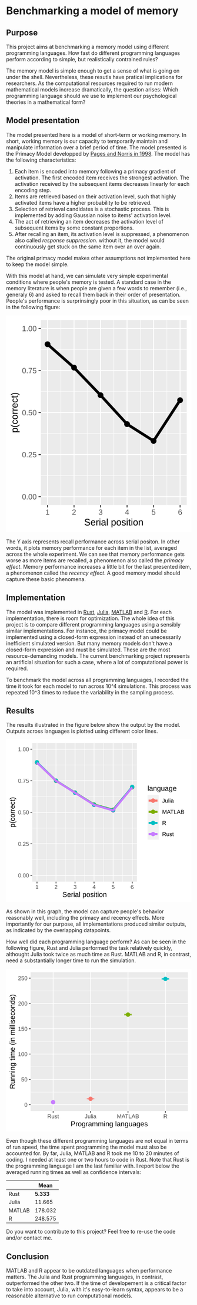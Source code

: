# Benchmarking a model of memory

## Purpose 

This project aims at benchmarking a memory model using different programming languages. How fast do different programming languages perform according to simple, but realistically contrained rules?

The memory model is simple enough to get a sense of what is going on under the shell. Nevertheless, these resutls have pratical implications for researchers. As the computational resources required to run modern mathematical models increase dramatically, the question arises: Which programming language should we use to implement our psychological theories in a mathematical form?

## Model presentation

The model presented here is a model of short-term or working memory. In short, working memory is our capacity to temporarily maintain and manipulate information over a brief period of time. The model presented is the Primacy Model developped by [Pages and Norris in 1998](https://doi.org/10.1037/0033-295X.105.4.761-781). The model has the following characteristics:

1. Each item is encoded into memory following a primacy gradient of activation. The first encoded item receives the strongest activation. The activation received by the subsequent items decreases linearly for each encoding step.
2. Items are retrieved based on their activation level, such that highly activated items have a higher probability to be retrieved.
3. Selection of retrieval candidates is a stochastic process. This is implemented by adding Gaussian noise to items' activation level.
4. The act of retrieving an item decreases the activation level of subsequent items by some constant proportions.
5. After recalling an item, its activation level is suppressed, a phenomenon also called *response suppression*. without it, the model would continuously get stuck on the same item over an over again.

The original primacy model makes other assumptions not implemented here to keep the model simple.

With this model at hand, we can simulate very simple experimental conditions where people's memory is tested. A standard case in the memory literature is when people are given a few words to remember (i.e., generaly 6) and asked to recall them back in their order of presentation. People's performance is surprinsingly poor in this situation, as can be seen in the following figure:

![](plot/scores_empirical.svg)

The Y axis represents recall performance across serial positon. In other words, it plots memory performance for each item in the list, averaged across the whole experiment. We can see that memory performance gets worse as more items are recalled, a phenomenon also called the *primacy effect*. Memory performance increases a little bit for the last presented item, a phenomenon called the *recency effect*. A good memory model should capture these basic phenomena.

## Implementation

The model was implemented in [Rust](https://www.rust-lang.org/), [Julia](https://julialang.org/), [MATLAB](https://ch.mathworks.com/) and [R](https://www.r-project.org/). For each implementation, there is room for optimization. The whole idea of this project is to compare different programming languages using a sensibly similar implementations. For instance, the primacy model could be implemented using a closed-form expression instead of an unecessarily inefficient simulated version. But many memory models don't have a closed-form expression and must be simulated. These are the most resource-demanding models. The current benchmarking project represents an artificial situation for such a case, where a lot of computational power is required.

To benchmark the model across all programming languages, I recorded the time it took for each model to run across 10^4 simulations. This process was repeated 10^3 times to reduce the variability in the sampling process.

## Results

The results illustrated in the figure below show the output by the model. Outputs across languages is plotted using different color lines.

![](plot/scores_model.svg)

As shown in this graph, the model can capture people's behavior reasonably well, including the primacy and recency effects. More importantly for our purpose, all implementations produced similar outputs, as indicated by the overlapping datapoints.

How well did each programming language perform? As can be seen in the following figure, Rust and Julia performed the task relatively quickly, althought Julia took twice as much time as Rust. MATLAB and R, in contrast, need a substantially longer time to run the simulation.

![](plot/comparison.svg)

Even though these different programming languages are not equal in terms of run speed, the time spent programming the model must also be accounted for. By far, Julia, MATLAB and R took me 10 to 20 minutes of coding. I needed at least one or two hours to code in Rust. Note that Rust is the programming language I am the last familiar with. I report below the averaged running times as well as confidence intervals:

|   | Mean |
|---|---|
| Rust  | **5.333**  |
| Julia  | 11.665  |
| MATLAB  | 178.032  |
| R  | 248.575  |

Do you want to contribute to this project? Feel free to re-use the code and/or <a h ref = mailto:kowialiewskib@gmail.com>contact me</a>.

## Conclusion

MATLAB and R appear to be outdated languages when performance matters. The Julia and Rust programming languages, in contrast, outperformed the other two. If the time of developement is a critical factor to take into account, Julia, with it's easy-to-learn syntax, appears to be a reasonable alternative to run computational models.
